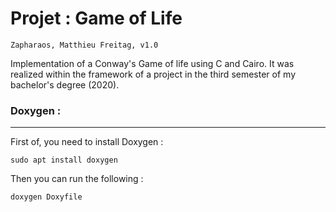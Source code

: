 # Projet : Game of Life
    Zapharaos, Matthieu Freitag, v1.0

Implementation of a Conway's Game of life using C and Cairo. It was realized within the framework of a project in the third semester of my bachelor's degree (2020).

### Doxygen :
____________

First of, you need to install Doxygen :
~~~{.sh}
sudo apt install doxygen
~~~

Then you can run the following :
~~~{.sh}
doxygen Doxyfile
~~~